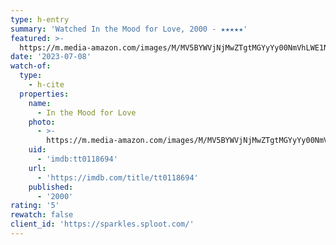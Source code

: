 ```yaml
---
type: h-entry
summary: 'Watched In the Mood for Love, 2000 - ★★★★★'
featured: >-
  https://m.media-amazon.com/images/M/MV5BYWVjNjMwZTgtMGYyYy00NmVhLWE1NDItMzFhMmJkYTNjYWIwXkEyXkFqcGdeQXVyNjU0OTQ0OTY@._V1_SX300.jpg
date: '2023-07-08'
watch-of:
  type:
    - h-cite
  properties:
    name:
      - In the Mood for Love
    photo:
      - >-
        https://m.media-amazon.com/images/M/MV5BYWVjNjMwZTgtMGYyYy00NmVhLWE1NDItMzFhMmJkYTNjYWIwXkEyXkFqcGdeQXVyNjU0OTQ0OTY@._V1_SX300.jpg
    uid:
      - 'imdb:tt0118694'
    url:
      - 'https://imdb.com/title/tt0118694'
    published:
      - '2000'
rating: '5'
rewatch: false
client_id: 'https://sparkles.sploot.com/'
---
```

